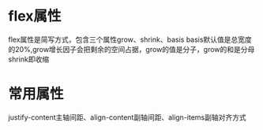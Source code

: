 <!--
 * @Author: zhanggd
 * @Date: 2022-10-25 16:11:42
 * @LastEditors: zhanggd
 * @LastEditTime: 2022-11-30 10:58:04
 * @Description: 第三章
-->
# flex属性
flex属性是简写方式，包含三个属性grow、shrink、basis
basis默认值是总宽度的20%,grow增长因子会把剩余的空间占据，grow的值是分子，grow的和是分母
shrink即收缩

# 常用属性
justify-content主轴间距、align-content副轴间距、align-items副轴对齐方式